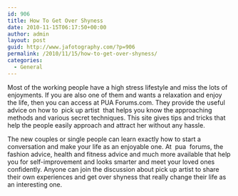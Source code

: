```yaml
---
id: 906
title: How To Get Over Shyness
date: 2010-11-15T06:17:50+00:00
author: admin
layout: post
guid: http://www.jafotography.com/?p=906
permalink: /2010/11/15/how-to-get-over-shyness/
categories:
  - General
---
```

Most of the working people have a high stress lifestyle and miss the lots of enjoyments. If you are also one of them and wants a relaxation and enjoy the life, then you can access at PUA Forums.com. They provide the useful advice on how to &nbsp;pick up artist&nbsp; that helps you know the approaching methods and various secret techniques. This site gives tips and tricks that help the people easily approach and attract her without any hassle.

The new couples or single people can learn exactly how to start a conversation and make your life as an enjoyable one. At &nbsp;pua&nbsp; forums, the fashion advice, health and fitness advice and much more available that help you for self-improvement and looks smarter and meet your loved ones confidently. Anyone can join the discussion about pick up artist to share their own experiences and get over shyness that really change their life as an interesting one.